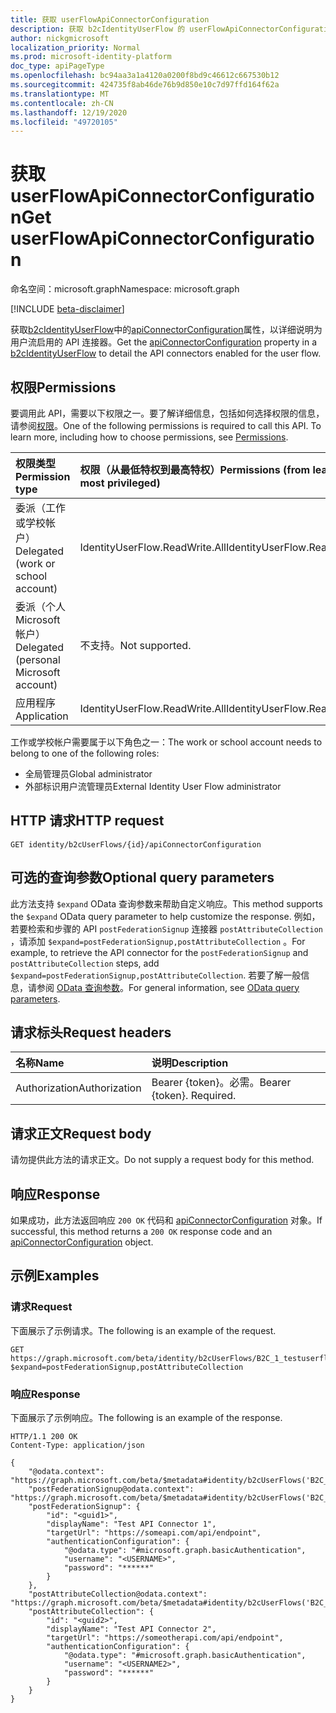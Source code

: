 ```yaml
---
title: 获取 userFlowApiConnectorConfiguration
description: 获取 b2cIdentityUserFlow 的 userFlowApiConnectorConfiguration 属性。
author: nickgmicrosoft
localization_priority: Normal
ms.prod: microsoft-identity-platform
doc_type: apiPageType
ms.openlocfilehash: bc94aa3a1a4120a0200f8bd9c46612c667530b12
ms.sourcegitcommit: 424735f8ab46de76b9d850e10c7d97ffd164f62a
ms.translationtype: MT
ms.contentlocale: zh-CN
ms.lasthandoff: 12/19/2020
ms.locfileid: "49720105"
---
```

# <a name="get-userflowapiconnectorconfiguration"></a><span data-ttu-id="acb8a-103">获取 userFlowApiConnectorConfiguration</span><span class="sxs-lookup"><span data-stu-id="acb8a-103">Get userFlowApiConnectorConfiguration</span></span>

<span data-ttu-id="acb8a-104">命名空间：microsoft.graph</span><span class="sxs-lookup"><span data-stu-id="acb8a-104">Namespace: microsoft.graph</span></span>

[!INCLUDE [beta-disclaimer](../../includes/beta-disclaimer.md)]

<span data-ttu-id="acb8a-105">获取[b2cIdentityUserFlow](../resources/userFlowApiConnectorConfiguration.md)中的[apiConnectorConfiguration](../resources/userflowapiconnectorconfiguration.md)属性，以详细说明为用户流启用的 API 连接器。</span><span class="sxs-lookup"><span data-stu-id="acb8a-105">Get the [apiConnectorConfiguration](../resources/userflowapiconnectorconfiguration.md) property in a [b2cIdentityUserFlow](../resources/userFlowApiConnectorConfiguration.md) to detail the API connectors enabled for the user flow.</span></span>

## <a name="permissions"></a><span data-ttu-id="acb8a-106">权限</span><span class="sxs-lookup"><span data-stu-id="acb8a-106">Permissions</span></span>

<span data-ttu-id="acb8a-p101">要调用此 API，需要以下权限之一。要了解详细信息，包括如何选择权限的信息，请参阅[权限](/graph/permissions-reference)。</span><span class="sxs-lookup"><span data-stu-id="acb8a-p101">One of the following permissions is required to call this API. To learn more, including how to choose permissions, see [Permissions](/graph/permissions-reference).</span></span>

|<span data-ttu-id="acb8a-109">权限类型</span><span class="sxs-lookup"><span data-stu-id="acb8a-109">Permission type</span></span>      | <span data-ttu-id="acb8a-110">权限（从最低特权到最高特权）</span><span class="sxs-lookup"><span data-stu-id="acb8a-110">Permissions (from least to most privileged)</span></span>              |
|:--------------------|:---------------------------------------------------------|
|<span data-ttu-id="acb8a-111">委派（工作或学校帐户）</span><span class="sxs-lookup"><span data-stu-id="acb8a-111">Delegated (work or school account)</span></span>|<span data-ttu-id="acb8a-112">IdentityUserFlow.ReadWrite.All</span><span class="sxs-lookup"><span data-stu-id="acb8a-112">IdentityUserFlow.ReadWrite.All</span></span>|
|<span data-ttu-id="acb8a-113">委派（个人 Microsoft 帐户）</span><span class="sxs-lookup"><span data-stu-id="acb8a-113">Delegated (personal Microsoft account)</span></span>| <span data-ttu-id="acb8a-114">不支持。</span><span class="sxs-lookup"><span data-stu-id="acb8a-114">Not supported.</span></span>|
|<span data-ttu-id="acb8a-115">应用程序</span><span class="sxs-lookup"><span data-stu-id="acb8a-115">Application</span></span>|<span data-ttu-id="acb8a-116">IdentityUserFlow.ReadWrite.All</span><span class="sxs-lookup"><span data-stu-id="acb8a-116">IdentityUserFlow.ReadWrite.All</span></span>|

<span data-ttu-id="acb8a-117">工作或学校帐户需要属于以下角色之一：</span><span class="sxs-lookup"><span data-stu-id="acb8a-117">The work or school account needs to belong to one of the following roles:</span></span>

* <span data-ttu-id="acb8a-118">全局管理员</span><span class="sxs-lookup"><span data-stu-id="acb8a-118">Global administrator</span></span>
* <span data-ttu-id="acb8a-119">外部标识用户流管理员</span><span class="sxs-lookup"><span data-stu-id="acb8a-119">External Identity User Flow administrator</span></span>

## <a name="http-request"></a><span data-ttu-id="acb8a-120">HTTP 请求</span><span class="sxs-lookup"><span data-stu-id="acb8a-120">HTTP request</span></span>

<!-- {
  "blockType": "ignored"
}
-->

``` http
GET identity/b2cUserFlows/{id}/apiConnectorConfiguration
```

## <a name="optional-query-parameters"></a><span data-ttu-id="acb8a-121">可选的查询参数</span><span class="sxs-lookup"><span data-stu-id="acb8a-121">Optional query parameters</span></span>

<span data-ttu-id="acb8a-122">此方法支持 `$expand` OData 查询参数来帮助自定义响应。</span><span class="sxs-lookup"><span data-stu-id="acb8a-122">This method supports the `$expand` OData query parameter to help customize the response.</span></span> <span data-ttu-id="acb8a-123">例如，若要检索和步骤的 API `postFederationSignup` 连接器 `postAttributeCollection` ，请添加 `$expand=postFederationSignup,postAttributeCollection` 。</span><span class="sxs-lookup"><span data-stu-id="acb8a-123">For example, to retrieve the API connector for the `postFederationSignup` and `postAttributeCollection` steps, add `$expand=postFederationSignup,postAttributeCollection`.</span></span> <span data-ttu-id="acb8a-124">若要了解一般信息，请参阅 [OData 查询参数](/graph/query-parameters)。</span><span class="sxs-lookup"><span data-stu-id="acb8a-124">For general information, see [OData query parameters](/graph/query-parameters).</span></span>

## <a name="request-headers"></a><span data-ttu-id="acb8a-125">请求标头</span><span class="sxs-lookup"><span data-stu-id="acb8a-125">Request headers</span></span>

|<span data-ttu-id="acb8a-126">名称</span><span class="sxs-lookup"><span data-stu-id="acb8a-126">Name</span></span>|<span data-ttu-id="acb8a-127">说明</span><span class="sxs-lookup"><span data-stu-id="acb8a-127">Description</span></span>|
|:---|:---|
|<span data-ttu-id="acb8a-128">Authorization</span><span class="sxs-lookup"><span data-stu-id="acb8a-128">Authorization</span></span>|<span data-ttu-id="acb8a-p103">Bearer {token}。必需。</span><span class="sxs-lookup"><span data-stu-id="acb8a-p103">Bearer {token}. Required.</span></span>|

## <a name="request-body"></a><span data-ttu-id="acb8a-131">请求正文</span><span class="sxs-lookup"><span data-stu-id="acb8a-131">Request body</span></span>

<span data-ttu-id="acb8a-132">请勿提供此方法的请求正文。</span><span class="sxs-lookup"><span data-stu-id="acb8a-132">Do not supply a request body for this method.</span></span>

## <a name="response"></a><span data-ttu-id="acb8a-133">响应</span><span class="sxs-lookup"><span data-stu-id="acb8a-133">Response</span></span>

<span data-ttu-id="acb8a-134">如果成功，此方法返回响应 `200 OK` 代码和 [apiConnectorConfiguration](../resources/userflowapiconnectorconfiguration.md) 对象。</span><span class="sxs-lookup"><span data-stu-id="acb8a-134">If successful, this method returns a `200 OK` response code and an [apiConnectorConfiguration](../resources/userflowapiconnectorconfiguration.md) object.</span></span>

## <a name="examples"></a><span data-ttu-id="acb8a-135">示例</span><span class="sxs-lookup"><span data-stu-id="acb8a-135">Examples</span></span>

### <a name="request"></a><span data-ttu-id="acb8a-136">请求</span><span class="sxs-lookup"><span data-stu-id="acb8a-136">Request</span></span>

<span data-ttu-id="acb8a-137">下面展示了示例请求。</span><span class="sxs-lookup"><span data-stu-id="acb8a-137">The following is an example of the request.</span></span>

<!-- {
  "blockType": "request",
  "name": "get_b2cuserflows-apiconnectorconfiguration"
}
-->

``` http
GET https://graph.microsoft.com/beta/identity/b2cUserFlows/B2C_1_testuserflow/apiConnectorConfiguration?$expand=postFederationSignup,postAttributeCollection
```

### <a name="response"></a><span data-ttu-id="acb8a-138">响应</span><span class="sxs-lookup"><span data-stu-id="acb8a-138">Response</span></span>

<span data-ttu-id="acb8a-139">下面展示了示例响应。</span><span class="sxs-lookup"><span data-stu-id="acb8a-139">The following is an example of the response.</span></span>

<!-- {
  "blockType": "response",
  "truncated": true,
  "@odata.type": "microsoft.graph.userFlowApiConnectorConfiguration"
}
-->

``` http
HTTP/1.1 200 OK
Content-Type: application/json

{
    "@odata.context": "https://graph.microsoft.com/beta/$metadata#identity/b2cUserFlows('B2C_1_testuserflow')/apiConnectorConfiguration(postFederationSignup(),postAttributeCollection())",
    "postFederationSignup@odata.context": "https://graph.microsoft.com/beta/$metadata#identity/b2cUserFlows('B2C_1_testuserflow')/apiConnectorConfiguration/microsoft.graph.userFlowApiConnectorConfiguration/postFederationSignup/$entity",
    "postFederationSignup": {
        "id": "<guid1>",
        "displayName": "Test API Connector 1",
        "targetUrl": "https://someapi.com/api/endpoint",
        "authenticationConfiguration": {
            "@odata.type": "#microsoft.graph.basicAuthentication",
            "username": "<USERNAME>",
            "password": "******"
        }
    },
    "postAttributeCollection@odata.context": "https://graph.microsoft.com/beta/$metadata#identity/b2cUserFlows('B2C_1_testuserflow')/apiConnectorConfiguration/microsoft.graph.userFlowApiConnectorConfiguration/microsoft.graph.userFlowApiConnectorConfiguration/postAttributeCollection/$entity",
    "postAttributeCollection": {
        "id": "<guid2>",
        "displayName": "Test API Connector 2",
        "targetUrl": "https://someotherapi.com/api/endpoint",
        "authenticationConfiguration": {
            "@odata.type": "#microsoft.graph.basicAuthentication",
            "username": "<USERNAME2>",
            "password": "******"
        }
    }
}
```
